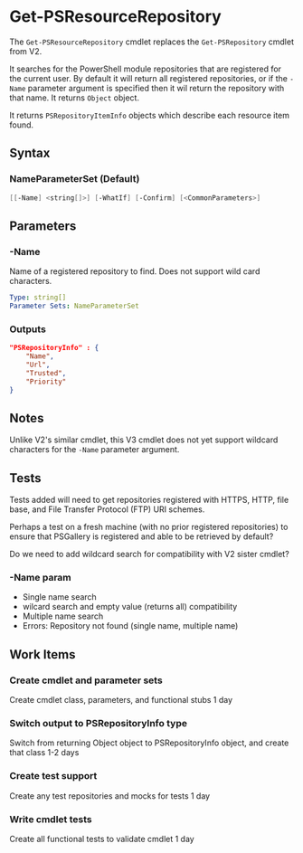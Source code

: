 # Get-PSResourceRepository

The `Get-PSResourceRepository` cmdlet replaces the `Get-PSRepository` cmdlet from V2.

It searches for the PowerShell module repositories that are registered for the current user.
By default it will return all registered repositories, or if the `-Name` parameter argument is specified
then it wil return the repository with that name.
It returns `Object` object.

It returns `PSRepositoryItemInfo` objects which describe each resource item found.

## Syntax

### NameParameterSet (Default)
``` PowerShell
[[-Name] <string[]>] [-WhatIf] [-Confirm] [<CommonParameters>]
```

## Parameters

### -Name

Name of a registered repository to find.
Does not support wild card characters.

```yml
Type: string[]
Parameter Sets: NameParameterSet
```

### Outputs

```json
"PSRepositoryInfo" : {
    "Name",
    "Url",
    "Trusted",
    "Priority"
}
```

## Notes

Unlike V2's similar cmdlet, this V3 cmdlet does not yet support wildcard characters for the `-Name` parameter
argument.

## Tests

Tests added will need to get repositories registered with HTTPS, HTTP, file base, and File Transfer Protocol (FTP) URI schemes.

Perhaps a test on a fresh machine (with no prior registered repositories) to ensure that PSGallery is registered and able to be retrieved by default?

Do we need to add wildcard search for compatibility with V2 sister cmdlet?

### -Name param

- Single name search
- wilcard search and empty value (returns all) compatibility
- Multiple name search
- Errors: Repository not found (single name, multiple name)

## Work Items

### Create cmdlet and parameter sets

Create cmdlet class, parameters, and functional stubs
1 day

### Switch output to PSRepositoryInfo type

Switch from returning Object object to PSRepositoryInfo object, and create that class
1-2 days

### Create test support

Create any test repositories and mocks for tests
1 day

### Write cmdlet tests

Create all functional tests to validate cmdlet
1 day
